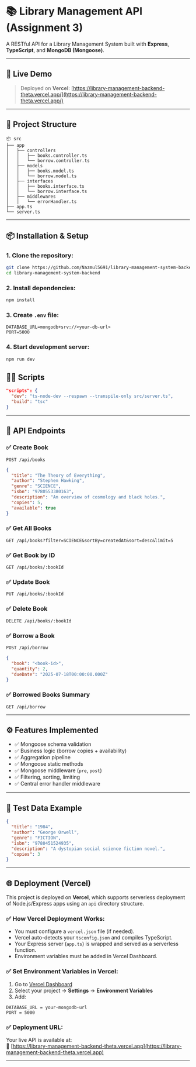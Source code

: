 # 📚 Library Management API (Assignment 3)

A RESTful API for a Library Management System built with **Express**, **TypeScript**, and **MongoDB (Mongoose)**.

---

## 🚀 Live Demo

> Deployed on **Vercel**: [https://library-management-backend-theta.vercel.app/](https://library-management-backend-theta.vercel.app/)

---

## 📁 Project Structure

```
📦 src
├── app
│   ├── controllers
│   │   ├── books.controller.ts
│   │   └── borrow.controller.ts
│   ├── models
│   │   ├── books.model.ts
│   │   └── borrow.model.ts
│   ├── interfaces
│   │   ├── books.interface.ts
│   │   └── borrow.interface.ts
│   ├── middlewares
│   │   └── errorHandler.ts
├── app.ts
└── server.ts
```

---

## 📦 Installation & Setup

### 1. Clone the repository:

```bash
git clone https://github.com/Nazmul5691/library-management-system-backend.git
cd library-management-system-backend
```

### 2. Install dependencies:

```bash
npm install
```

### 3. Create `.env` file:

```env
DATABASE_URL=mongodb+srv://<your-db-url>
PORT=5000
```

### 4. Start development server:

```bash
npm run dev
```



## 🧑‍💻 Scripts

```json
"scripts": {
  "dev": "ts-node-dev --respawn --transpile-only src/server.ts",
  "build": "tsc"
}
```

---

## 📌 API Endpoints

### ✅ Create Book

`POST /api/books`

```json
{
  "title": "The Theory of Everything",
  "author": "Stephen Hawking",
  "genre": "SCIENCE",
  "isbn": "9780553380163",
  "description": "An overview of cosmology and black holes.",
  "copies": 5,
  "available": true
}
```

### ✅ Get All Books

`GET /api/books?filter=SCIENCE&sortBy=createdAt&sort=desc&limit=5`

### ✅ Get Book by ID

`GET /api/books/:bookId`

### ✅ Update Book

`PUT /api/books/:bookId`

### ✅ Delete Book

`DELETE /api/books/:bookId`

### ✅ Borrow a Book

`POST /api/borrow`

```json
{
  "book": "<book-id>",
  "quantity": 2,
  "dueDate": "2025-07-18T00:00:00.000Z"
}
```

### ✅ Borrowed Books Summary

`GET /api/borrow`

---

## ⚙️ Features Implemented

- ✅ Mongoose schema validation
- ✅ Business logic (borrow copies + availability)
- ✅ Aggregation pipeline
- ✅ Mongoose static methods
- ✅ Mongoose middleware (`pre`, `post`)
- ✅ Filtering, sorting, limiting
- ✅ Central error handler middleware

---

## 🧪 Test Data Example

```json
{
  "title": "1984",
  "author": "George Orwell",
  "genre": "FICTION",
  "isbn": "9780451524935",
  "description": "A dystopian social science fiction novel.",
  "copies": 3
}

```

---

## 🌐 Deployment (Vercel)

This project is deployed on **Vercel**, which supports serverless deployment of Node.js/Express apps using an `api` directory structure.

### ✅ How Vercel Deployment Works:

- You must configure a `vercel.json` file (if needed).
- Vercel auto-detects your `tsconfig.json` and compiles TypeScript.
- Your Express server (`app.ts`) is wrapped and served as a serverless function.
- Environment variables must be added in Vercel Dashboard.

### ✅ Set Environment Variables in Vercel:

1. Go to [Vercel Dashboard](https://vercel.com/dashboard)
2. Select your project → **Settings** → **Environment Variables**
3. Add:

```
DATABASE_URL = your-mongodb-url
PORT = 5000
```

### ✅ Deployment URL:

Your live API is available at:  
🔗 [https://library-management-backend-theta.vercel.app](https://library-management-backend-theta.vercel.app)

---


